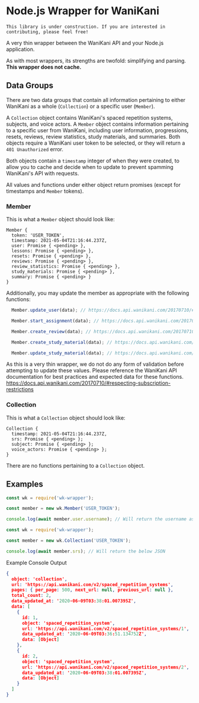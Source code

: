 # Node.js Wrapper for WaniKani

```This library is under construction. If you are interested in contributing, please feel free!```

A very thin wrapper between the WaniKani API and your Node.js application.

As with most wrappers, its strengths are twofold: simplifying and parsing. **This wrapper does not cache.**

## Data Groups
There are two data groups that contain all information pertaining to either WaniKani as a whole (`Collection`) or a specific user (`Member`).

A `Collection` object contains WaniKani's spaced repetition systems, subjects, and voice actors. A `Member` object contains information pertaining to a specific user from WaniKani, including user information, progressions, resets, reviews, review statistics, study materials, and summaries. Both objects require a WaniKani user token to be selected, or they will return a `401 Unauthorized` error.

Both objects contain a `timestamp` integer of when they were created, to allow you to cache and decide when to update to prevent spamming WaniKani's API with requests.

All values and functions under either object return promises (except for timestamps and `Member` tokens).

### Member

This is what a `Member` object should look like:

```
Member {
  token: 'USER_TOKEN',
  timestamp: 2021-05-04T21:16:44.237Z,
  user: Promise { <pending> },
  lessons: Promise { <pending> },
  resets: Promise { <pending> },
  reviews: Promise { <pending> },
  review_statistics: Promise { <pending> },
  study_materials: Promise { <pending> },
  summary: Promise { <pending> }
}
```

Additionally, you may update the member as appropriate with the following functions:

```javascript
  Member.update_user(data); // https://docs.api.wanikani.com/20170710/#update-user-information

  Member.start_assignment(data); // https://docs.api.wanikani.com/20170710/#start-an-assignment

  Member.create_review(data); // https://docs.api.wanikani.com/20170710/#create-a-review

  Member.create_study_material(data); // https://docs.api.wanikani.com/20170710/#create-a-study-material

  Member.update_study_material(data); // https://docs.api.wanikani.com/20170710/#update-a-study-material
```

As this is a very thin wrapper, we do not do any form of validation before attempting to update these values. Please reference the WaniKani API documentation for best practices and expected data for these functions. https://docs.api.wanikani.com/20170710/#respecting-subscription-restrictions

### Collection

This is what a `Collection` object should look like:

```
Collection {
  timestamp: 2021-05-04T21:16:44.237Z,
  srs: Promise { <pending> };
  subject: Promise { <pending> };
  voice_actors: Promise { <pending> };
}
```

There are no functions pertaining to a `Collection` object.

## Examples

```javascript
const wk = require('wk-wrapper');

const member = new wk.Member('USER_TOKEN');

console.log(await member.user.username); // Will return the username associated with the user token given
```

```javascript
const wk = require('wk-wrapper');

const member = new wk.Collection('USER_TOKEN');

console.log(await member.srs); // Will return the below JSON
```

Example Console Output

```json
{
  object: 'collection',
  url: 'https://api.wanikani.com/v2/spaced_repetition_systems',
  pages: { per_page: 500, next_url: null, previous_url: null },
  total_count: 2,
  data_updated_at: '2020-06-09T03:38:01.007395Z',
  data: [
    {
      id: 1,
      object: 'spaced_repetition_system',
      url: 'https://api.wanikani.com/v2/spaced_repetition_systems/1',
      data_updated_at: '2020-06-09T03:36:51.134752Z',
      data: [Object]
    },
    {
      id: 2,
      object: 'spaced_repetition_system',
      url: 'https://api.wanikani.com/v2/spaced_repetition_systems/2',
      data_updated_at: '2020-06-09T03:38:01.007395Z',
      data: [Object]
    }
  ]
}
```